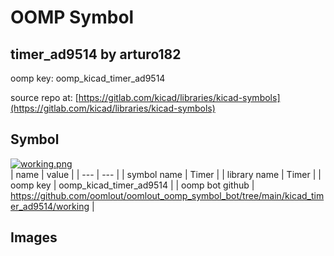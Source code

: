 # OOMP Symbol  
## timer_ad9514  by arturo182  
  
oomp key: oomp_kicad_timer_ad9514  
  
source repo at: [https://gitlab.com/kicad/libraries/kicad-symbols](https://gitlab.com/kicad/libraries/kicad-symbols)  
## Symbol  
  
[![working.png](working_600.png)](working.png)  
| name | value | 
| --- | --- | 
| symbol name | Timer | 
| library name | Timer | 
| oomp key | oomp_kicad_timer_ad9514 | 
| oomp bot github | https://github.com/oomlout/oomlout_oomp_symbol_bot/tree/main/kicad_timer_ad9514/working | 
## Images  

